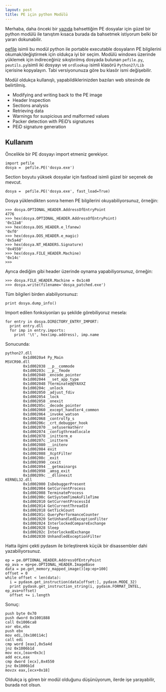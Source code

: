 ```yaml
---
layout: post
title: PE için python Modülü
---
```


Merhaba, daha önceki bir [yazıda](http://bekirkarul.com/pe-basligi-ve-export-table/) bahsettiğim PE dosyalar için güzel bir python modülü ile tanıştım kısaca burada da bahsetmek istiyorum belki bir yararı dokunabilir.

[pefile](https://code.google.com/p/pefile/) isimli bu modül python ile portable executable dosyaların PE bilgilerini okumak/değiştirmek için oldukça iyi bir seçim. Modülü windows üzerinde yüklemek için indireceğiniz sıkıştırılmış dosyada bulunan `pefile.py`, `peutils.py`isimli iki dosyayı ve `ordlookup` isimli klasörü `Python27/Lib` içerisine kopyalayın. Tabi versiyonunuza göre bu klasör ismi değişebilir.

Modül oldukça kullanışlı, yapabildiklerinizden bazıları web sitesinde de belirtilmiş.

* Modifying and writing back to the PE image
* Header Inspection
* Sections analysis
* Retrieving data
* Warnings for suspicious and malformed values
* Packer detection with PEiD’s signatures
* PEiD signature generation

## Kullanım
Öncelikle bir PE dosyayı import etmeniz gerekiyor.

    import pefile
    dosya =  pefile.PE('dosya.exe')

Section boyutu yüksek dosyalar için fastload isimli güzel bir seçenek de mevcut.

    dosya =  pefile.PE('dosya.exe', fast_load=True)

Dosya yüklendikten sonra hemen PE bilgilerini okuyabiliyorsunuz, örneğin:

    >>> dosya.OPTIONAL_HEADER.AddressOfEntryPoint
    4776
    >>> hex(dosya.OPTIONAL_HEADER.AddressOfEntryPoint)
    '0x12a8'
    >>> hex(dosya.DOS_HEADER.e_lfanew)
    '0xf0'
    >>> hex(dosya.DOS_HEADER.e_magic)
    '0x5a4d'
    >>> hex(dosya.NT_HEADERS.Signature)
    '0x4550'
    >>> hex(dosya.FILE_HEADER.Machine)
    '0x14c'
    >>>

Ayrıca dediğim gibi header üzerinde oynama yapabiliyorsunuz, örneğin:

    >>> dosya.FILE_HEADER.Machine = 0x1c40
    >>> dosya.write(filename='dosya_patched.exe')

Tüm bilgileri birden alabiliyorsunuz:

    print dosya.dump_info()

Import edilen fonksiyonları şu şekilde görebiliyoruz mesela:

    for entry in dosya.DIRECTORY_ENTRY_IMPORT:
      print entry.dll
      for imp in entry.imports:
        print '\t', hex(imp.address), imp.name

Sonucunda:

    python27.dll
            0x1d0020a4 Py_Main
    MSVCR90.dll
            0x1d002038 __p__commode
            0x1d00203c __p__fmode
            0x1d002040 _encode_pointer
            0x1d002044 __set_app_type
            0x1d002048 ?terminate@@YAXXZ
            0x1d00204c _unlock
            0x1d002050 _adjust_fdiv
            0x1d002054 _lock
            0x1d002058 _onexit
            0x1d00205c _decode_pointer
            0x1d002060 _except_handler4_common
            0x1d002064 _invoke_watson
            0x1d002068 _controlfp_s
            0x1d00206c _crt_debugger_hook
            0x1d002070 __setusermatherr
            0x1d002074 _configthreadlocale
            0x1d002078 _initterm_e
            0x1d00207c _initterm
            0x1d002080 __initenv
            0x1d002084 exit
            0x1d002088 _XcptFilter
            0x1d00208c _exit
            0x1d002090 _cexit
            0x1d002094 __getmainargs
            0x1d002098 _amsg_exit
            0x1d00209c __dllonexit
    KERNEL32.dll
            0x1d002000 IsDebuggerPresent
            0x1d002004 GetCurrentProcess
            0x1d002008 TerminateProcess
            0x1d00200c GetSystemTimeAsFileTime
            0x1d002010 GetCurrentProcessId
            0x1d002014 GetCurrentThreadId
            0x1d002018 GetTickCount
            0x1d00201c QueryPerformanceCounter
            0x1d002020 SetUnhandledExceptionFilter
            0x1d002024 InterlockedCompareExchange
            0x1d002028 Sleep
            0x1d00202c InterlockedExchange
            0x1d002030 UnhandledExceptionFilter

Hatta ilgimi çekti pydasm ile birleştirerek küçük bir disassembler dahi yazabiliyorsunuz.

    ep = pe.OPTIONAL_HEADER.AddressOfEntryPoint
    ep_ava = ep+pe.OPTIONAL_HEADER.ImageBase
    data = pe.get_memory_mapped_image()[ep:ep+100]
    offset = 0
    while offset < len(data):
      i = pydasm.get_instruction(data[offset:], pydasm.MODE_32)
      print pydasm.get_instruction_string(i, pydasm.FORMAT_INTEL, ep_ava+offset)
      offset += i.length

Sonuç:

    push byte 0x70
    push dword 0x1001888
    call 0x1006ca8
    xor ebx,ebx
    push ebx
    mov edi,[0x100114c]
    call edi
    cmp word [eax],0x5a4d
    jnz 0x1006b1d
    mov ecx,[eax+0x3c]
    add ecx,eax
    cmp dword [ecx],0x4550
    jnz 0x1006b1d
    movzx eax,[ecx+0x18]

Oldukça iş gören bir modül olduğunu düşünüyorum, ilerde işe yarayabilir, burada not olsun.
